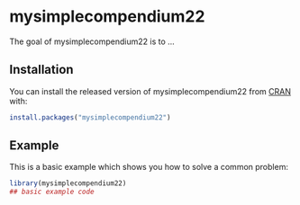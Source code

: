 
# mysimplecompendium22

<!-- badges: start -->
<!-- badges: end -->

The goal of mysimplecompendium22 is to ...

## Installation

You can install the released version of mysimplecompendium22 from [CRAN](https://CRAN.R-project.org) with:

``` r
install.packages("mysimplecompendium22")
```

## Example

This is a basic example which shows you how to solve a common problem:

``` r
library(mysimplecompendium22)
## basic example code
```

